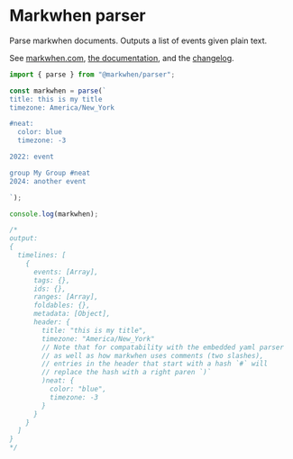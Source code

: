 # Markwhen parser

Parse markwhen documents. Outputs a list of events given plain text.

See [markwhen.com](https://markwhen.com), [the documentation](https://docs.markwhen.com), and the [changelog](./CHANGELOG.md).

```js
import { parse } from "@markwhen/parser";

const markwhen = parse(`
title: this is my title
timezone: America/New_York

#neat:
  color: blue
  timezone: -3

2022: event

group My Group #neat
2024: another event

`);

console.log(markwhen);

/*
output:
{
  timelines: [
    {
      events: [Array],
      tags: {},
      ids: {},
      ranges: [Array],
      foldables: {},
      metadata: [Object],
      header: {
        title: "this is my title",
        timezone: "America/New_York"
        // Note that for compatability with the embedded yaml parser 
        // as well as how markwhen uses comments (two slashes),
        // entries in the header that start with a hash `#` will 
        // replace the hash with a right paren `)`
        )neat: {
          color: "blue",
          timezone: -3
        }
      }
    }
  ]
}
*/
```
